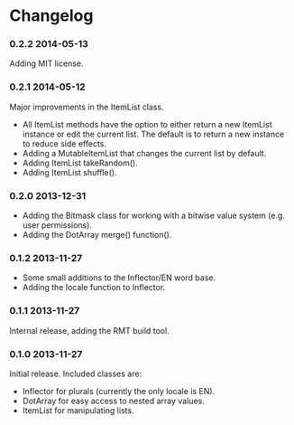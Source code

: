 Changelog
=========

### 0.2.2 2014-05-13

Adding MIT license.

### 0.2.1 2014-05-12

Major improvements in the ItemList class.

* All ItemList methods have the option to either return a new ItemList
  instance or edit the current list. The default is to return a new
  instance to reduce side effects.
* Adding a MutableItemList that changes the current list by default.
* Adding ItemList takeRandom().
* Adding ItemList shuffle().

### 0.2.0 2013-12-31

* Adding the Bitmask class for working with a bitwise value system (e.g. user permissions).
* Adding the DotArray merge() function().

### 0.1.2 2013-11-27

* Some small additions to the Inflector/EN word base.
* Adding the locale function to Inflector.

### 0.1.1 2013-11-27

Internal release, adding the RMT build tool.

### 0.1.0 2013-11-27

Initial release. Included classes are:

* Inflector for plurals (currently the only locale is EN).
* DotArray for easy access to nested array values.
* ItemList for manipulating lists.
